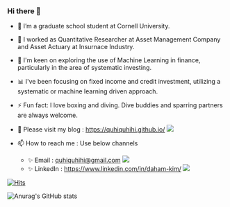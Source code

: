 ### Hi there 👋

- 🤔 I’m a graduate school student at Cornell University.
- 🔭 I worked as Quantitative Researcher at Asset Management Company and Asset Actuary at Insurnace Industry.
- 🌱 I'm keen on exploring the use of Machine Learning in finance, particularly in the area of systematic investing.
- 📊 I've been focusing on fixed income and credit investment, utilizing a systematic or machine learning driven approach.
- ⚡ Fun fact: I love boxing and diving. Dive buddies and sparring partners are always welcome. 

- 💬 Please visit my blog : https://quhiquhihi.github.io/ <a href="https://quhiquhihi.github.io/" target="_blank"><img src="https://img.shields.io/badge/Homepage-FFCA28?style=flat-square&logo=HomeAdvisor&logoColor=White"/></a>

- 📫 How to reach me : Use below channels
  - ✨ Email : quhiquhihi@gmail.com <a href="quhiquhihi@gmail.com" target="_blank"><img src="https://img.shields.io/badge/Gmail-D14836?style=for-the-badge&logo=gmail&logoColor=white"></a>
  - ✨ LinkedIn : https://www.linkedin.com/in/daham-kim/ <a href="https://www.linkedin.com/in/daham-kim/" target="_blank"><img src="https://img.shields.io/badge/LinkedIn-0077B5?style=for-the-badge&logo=linkedin&logoColor=white"/></a>


[![Hits](https://hits.seeyoufarm.com/api/count/incr/badge.svg?url=https%3A%2F%2Fgithub.com%2FQuhiQuhihi&count_bg=%2379C83D&title_bg=%23555555&icon=&icon_color=%23E7E7E7&title=Github&edge_flat=false)](https://hits.seeyoufarm.com)

![Anurag's GitHub stats](https://github-readme-stats.vercel.app/api?username=QuhiQuhihi&show_icons=true&theme=radical)


<!--
**QuhiQuhihi/QuhiQuhihi** is a ✨ _special_ ✨ repository because its `README.md` (this file) appears on your GitHub profile.

Here are some ideas to get you started:

- 🔭 I’m currently working on ...
- 🌱 I’m currently learning ...
- 👯 I’m looking to collaborate on ...
- 🤔 I’m looking for help with ...
- 💬 Ask me about ...
- 📫 How to reach me: ...
- 😄 Pronouns: ...
- ⚡ Fun fact: ...
-->
